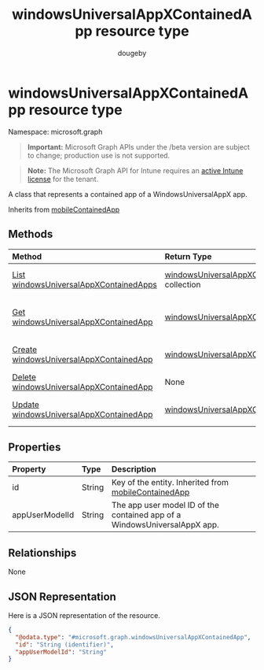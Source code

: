 ﻿---
title: "windowsUniversalAppXContainedApp resource type"
description: "A class that represents a contained app of a WindowsUniversalAppX app."
author: "dougeby"
localization_priority: Normal
ms.prod: "intune"
doc_type: resourcePageType
---

# windowsUniversalAppXContainedApp resource type

Namespace: microsoft.graph

> **Important:** Microsoft Graph APIs under the /beta version are subject to change; production use is not supported.

> **Note:** The Microsoft Graph API for Intune requires an [active Intune license](https://go.microsoft.com/fwlink/?linkid=839381) for the tenant.

A class that represents a contained app of a WindowsUniversalAppX app.

Inherits from [mobileContainedApp](../resources/intune-apps-mobilecontainedapp.md)

## Methods

| Method                                                                                                   | Return Type                                                                                                 | Description                                                                                                                                        |
| :------------------------------------------------------------------------------------------------------- | :---------------------------------------------------------------------------------------------------------- | :------------------------------------------------------------------------------------------------------------------------------------------------- |
| [List windowsUniversalAppXContainedApps](../api/intune-apps-windowsuniversalappxcontainedapp-list.md)    | [windowsUniversalAppXContainedApp](../resources/intune-apps-windowsuniversalappxcontainedapp.md) collection | List properties and relationships of the [windowsUniversalAppXContainedApp](../resources/intune-apps-windowsuniversalappxcontainedapp.md) objects. |
| [Get windowsUniversalAppXContainedApp](../api/intune-apps-windowsuniversalappxcontainedapp-get.md)       | [windowsUniversalAppXContainedApp](../resources/intune-apps-windowsuniversalappxcontainedapp.md)            | Read properties and relationships of the [windowsUniversalAppXContainedApp](../resources/intune-apps-windowsuniversalappxcontainedapp.md) object.  |
| [Create windowsUniversalAppXContainedApp](../api/intune-apps-windowsuniversalappxcontainedapp-create.md) | [windowsUniversalAppXContainedApp](../resources/intune-apps-windowsuniversalappxcontainedapp.md)            | Create a new [windowsUniversalAppXContainedApp](../resources/intune-apps-windowsuniversalappxcontainedapp.md) object.                              |
| [Delete windowsUniversalAppXContainedApp](../api/intune-apps-windowsuniversalappxcontainedapp-delete.md) | None                                                                                                        | Deletes a [windowsUniversalAppXContainedApp](../resources/intune-apps-windowsuniversalappxcontainedapp.md).                                        |
| [Update windowsUniversalAppXContainedApp](../api/intune-apps-windowsuniversalappxcontainedapp-update.md) | [windowsUniversalAppXContainedApp](../resources/intune-apps-windowsuniversalappxcontainedapp.md)            | Update the properties of a [windowsUniversalAppXContainedApp](../resources/intune-apps-windowsuniversalappxcontainedapp.md) object.                |

## Properties

| Property       | Type   | Description                                                                                            |
| :------------- | :----- | :----------------------------------------------------------------------------------------------------- |
| id             | String | Key of the entity. Inherited from [mobileContainedApp](../resources/intune-apps-mobilecontainedapp.md) |
| appUserModelId | String | The app user model ID of the contained app of a WindowsUniversalAppX app.                              |

## Relationships

None

## JSON Representation

Here is a JSON representation of the resource.

<!-- {
  "blockType": "resource",
  "keyProperty": "id",
  "@odata.type": "microsoft.graph.windowsUniversalAppXContainedApp"
}
-->

```json
{
  "@odata.type": "#microsoft.graph.windowsUniversalAppXContainedApp",
  "id": "String (identifier)",
  "appUserModelId": "String"
}
```
